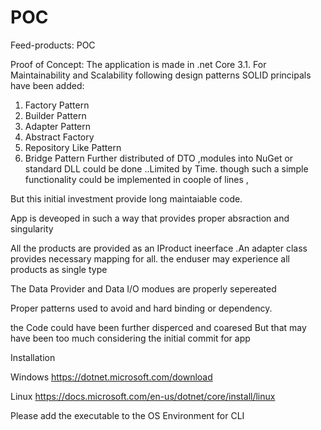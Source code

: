 # POC
Feed-products: POC

Proof of Concept:
The application is made in .net Core 3.1.
For Maintainability and Scalability following design  patterns SOLID principals have been added:
1.	Factory Pattern
2.	Builder Pattern
3.   Adapter Pattern
4.	Abstract Factory
5.	Repository Like Pattern
6.	Bridge Pattern
Further distributed of DTO ,modules into NuGet or standard DLL could be done ..Limited by Time.
though such a simple functionality could be implemented in  coople of lines ,

But this initial investment provide long maintaiable  code.

App is deveoped in such a way that provides proper absraction and singularity

All the products are provided as an IProduct ineerface .An adapter class provides necessary mapping for all.
the enduser may experience all products as single type

The Data Provider and Data I/O  modues are properly sepereated

Proper patterns used to avoid and hard binding or dependency.

the Code could have been further disperced and coaresed But that may have been too much 
considering the initial commit for app
 

Installation
 
Windows
https://dotnet.microsoft.com/download


Linux
https://docs.microsoft.com/en-us/dotnet/core/install/linux

Please add the executable to the OS Environment  for CLI



